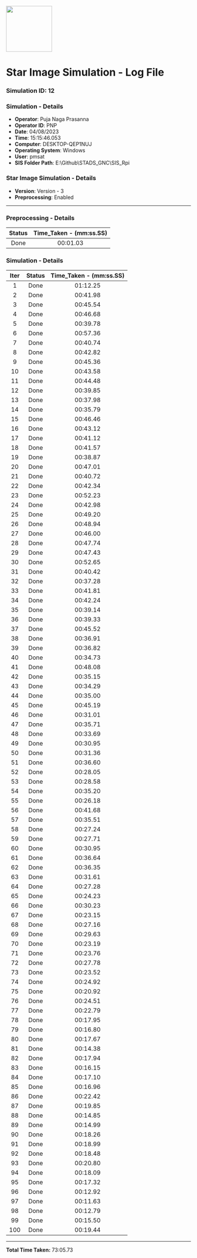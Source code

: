 [<img src="https://www.aero.iitb.ac.in/satlab/images/IITBSSP2019.png" width="125"/>](image.png)

# Star Image Simulation - Log File

### Simulation ID: 12

### Simulation - Details
* **Operator**: Puja Naga Prasanna
* **Operator ID**: PNP
* **Date**: 04/08/2023
* **Time**: 15:15:46.053
* **Computer**: DESKTOP-QEP1NUJ
* **Operating System**: Windows
* **User**: pmsat
* **SIS Folder Path**: E:\Github\STADS_GNC\SIS_Rpi

### Star Image Simulation - Details
* **Version**: Version - 3
* **Preprocessing**: Enabled

---

### Preprocessing - Details

|Status|Time_Taken - (mm:ss.SS)
|:---:|:---:|
|Done|00:01.03|

### Simulation - Details

|Iter|Status|Time_Taken - (mm:ss.SS)|
|:---:|:---:|:---:|
|1|Done|01:12.25|
|2|Done|00:41.98|
|3|Done|00:45.54|
|4|Done|00:46.68|
|5|Done|00:39.78|
|6|Done|00:57.36|
|7|Done|00:40.74|
|8|Done|00:42.82|
|9|Done|00:45.36|
|10|Done|00:43.58|
|11|Done|00:44.48|
|12|Done|00:39.85|
|13|Done|00:37.98|
|14|Done|00:35.79|
|15|Done|00:46.46|
|16|Done|00:43.12|
|17|Done|00:41.12|
|18|Done|00:41.57|
|19|Done|00:38.87|
|20|Done|00:47.01|
|21|Done|00:40.72|
|22|Done|00:42.34|
|23|Done|00:52.23|
|24|Done|00:42.98|
|25|Done|00:49.20|
|26|Done|00:48.94|
|27|Done|00:46.00|
|28|Done|00:47.74|
|29|Done|00:47.43|
|30|Done|00:52.65|
|31|Done|00:40.42|
|32|Done|00:37.28|
|33|Done|00:41.81|
|34|Done|00:42.24|
|35|Done|00:39.14|
|36|Done|00:39.33|
|37|Done|00:45.52|
|38|Done|00:36.91|
|39|Done|00:36.82|
|40|Done|00:34.73|
|41|Done|00:48.08|
|42|Done|00:35.15|
|43|Done|00:34.29|
|44|Done|00:35.00|
|45|Done|00:45.19|
|46|Done|00:31.01|
|47|Done|00:35.71|
|48|Done|00:33.69|
|49|Done|00:30.95|
|50|Done|00:31.36|
|51|Done|00:36.60|
|52|Done|00:28.05|
|53|Done|00:28.58|
|54|Done|00:35.20|
|55|Done|00:26.18|
|56|Done|00:41.68|
|57|Done|00:35.51|
|58|Done|00:27.24|
|59|Done|00:27.71|
|60|Done|00:30.95|
|61|Done|00:36.64|
|62|Done|00:36.35|
|63|Done|00:31.61|
|64|Done|00:27.28|
|65|Done|00:24.23|
|66|Done|00:30.23|
|67|Done|00:23.15|
|68|Done|00:27.16|
|69|Done|00:29.63|
|70|Done|00:23.19|
|71|Done|00:23.76|
|72|Done|00:27.78|
|73|Done|00:23.52|
|74|Done|00:24.92|
|75|Done|00:20.92|
|76|Done|00:24.51|
|77|Done|00:22.79|
|78|Done|00:17.95|
|79|Done|00:16.80|
|80|Done|00:17.67|
|81|Done|00:14.38|
|82|Done|00:17.94|
|83|Done|00:16.15|
|84|Done|00:17.10|
|85|Done|00:16.96|
|86|Done|00:22.42|
|87|Done|00:19.85|
|88|Done|00:14.85|
|89|Done|00:14.99|
|90|Done|00:18.26|
|91|Done|00:18.99|
|92|Done|00:18.48|
|93|Done|00:20.80|
|94|Done|00:18.09|
|95|Done|00:17.32|
|96|Done|00:12.92|
|97|Done|00:11.63|
|98|Done|00:12.79|
|99|Done|00:15.50|
|100|Done|00:19.44|

---

**Total Time Taken:** 73:05.73
